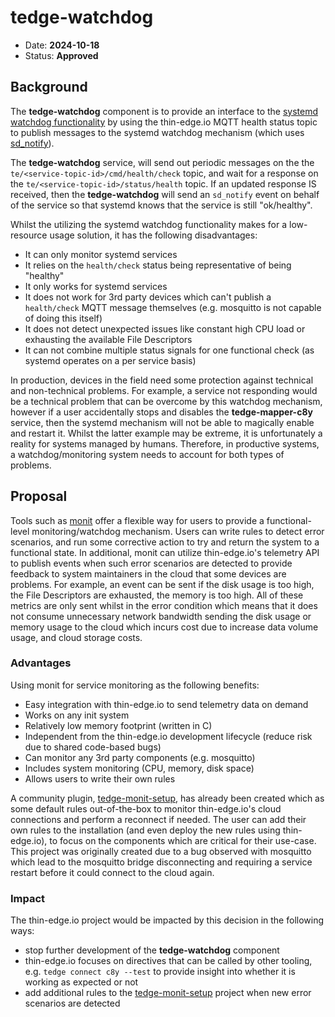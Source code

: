 # tedge-watchdog

* Date: __2024-10-18__
* Status: __Approved__

## Background

The **tedge-watchdog** component is to provide an interface to the [systemd watchdog functionality](https://www.freedesktop.org/software/systemd/man/latest/systemd.service.html) by using the thin-edge.io MQTT health status topic to publish messages to the systemd watchdog mechanism (which uses [sd_notify](https://www.freedesktop.org/software/systemd/man/latest/sd_notify.html#)).

The **tedge-watchdog** service, will send out periodic messages on the the `te/<service-topic-id>/cmd/health/check` topic, and wait for a response on the `te/<service-topic-id>/status/health` topic. If an updated response IS received, then the **tedge-watchdog** will send an `sd_notify` event on behalf of the service so that systemd knows that the service is still "ok/healthy".

Whilst the utilizing the systemd watchdog functionality makes for a low-resource usage solution, it has the following disadvantages:

* It can only monitor systemd services
* It relies on the `health/check` status being representative of being "healthy"
* It only works for systemd services
* It does not work for 3rd party devices which can't publish a `health/check` MQTT message themselves (e.g. mosquitto is not capable of doing this itself)
* It does not detect unexpected issues like constant high CPU load or exhausting the available File Descriptors
* It can not combine multiple status signals for one functional check (as systemd operates on a per service basis)


In production, devices in the field need some protection against technical and non-technical problems. For example, a service not responding would be a technical problem that can be overcome by this watchdog mechanism, however if a user accidentally stops and disables the **tedge-mapper-c8y** service, then the systemd mechanism will not be able to magically enable and restart it. Whilst the latter example may be extreme, it is unfortunately a reality for systems managed by humans. Therefore, in productive systems, a watchdog/monitoring system needs to account for both types of problems.


## Proposal

Tools such as [monit](https://mmonit.com/monit) offer a flexible way for users to provide a functional-level monitoring/watchdog mechanism. Users can write rules to detect error scenarios, and run some corrective action to try and return the system to a functional state. In additional, monit can utilize thin-edge.io's telemetry API to publish events when such error scenarios are detected to provide feedback to system maintainers in the cloud that some devices are problems. For example, an event can be sent if the disk usage is too high, the File Descriptors are exhausted, the memory is too high. All of these metrics are only sent whilst in the error condition which means that it does not consume unnecessary network bandwidth sending the disk usage or memory usage to the cloud which incurs cost due to increase data volume usage, and cloud storage costs.

### Advantages

Using monit for service monitoring as the following benefits:

* Easy integration with thin-edge.io to send telemetry data on demand
* Works on any init system
* Relatively low memory footprint (written in C)
* Independent from the thin-edge.io development lifecycle (reduce risk due to shared code-based bugs)
* Can monitor any 3rd party components (e.g. mosquitto)
* Includes system monitoring (CPU, memory, disk space)
* Allows users to write their own rules

A community plugin, [tedge-monit-setup](https://github.com/thin-edge/tedge-monit-setup), has already been created which as some default rules out-of-the-box to monitor thin-edge.io's cloud connections and perform a reconnect if needed. The user can add their own rules to the installation (and even deploy the new rules using thin-edge.io), to focus on the components which are critical for their use-case. This project was originally created due to a bug observed with mosquitto which lead to the mosquitto bridge disconnecting and requiring a service restart before it could connect to the cloud again.


### Impact

The thin-edge.io project would be impacted by this decision in the following ways:

* stop further development of the **tedge-watchdog** component
* thin-edge.io focuses on directives that can be called by other tooling, e.g. `tedge connect c8y --test` to provide insight into whether it is working as expected or not
* add additional rules to the [tedge-monit-setup](https://github.com/thin-edge/tedge-monit-setup) project when new error scenarios are detected
